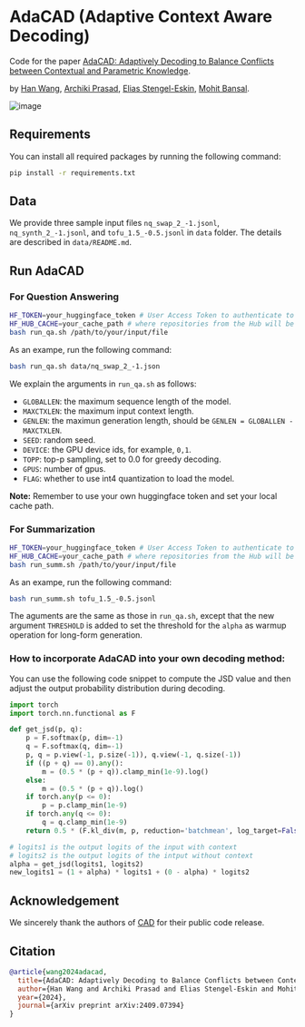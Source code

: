 # AdaCAD (Adaptive Context Aware Decoding)
Code for the paper [AdaCAD: Adaptively Decoding to Balance Conflicts between Contextual and Parametric Knowledge](https://arxiv.org/abs/2409.07394
).

by [Han Wang](https://hannight.github.io/), [Archiki Prasad](https://archiki.github.io/), [Elias Stengel-Eskin](https://esteng.github.io/), [Mohit Bansal](https://www.cs.unc.edu/~mbansal/).

![image](https://github.com/user-attachments/assets/0df89574-1dd7-40f7-8187-7652e0ea05ed)

## Requirements
You can install all required packages by running the following command:
```bash
pip install -r requirements.txt
```

## Data
We provide three sample input files `nq_swap_2_-1.jsonl`, `nq_synth_2_-1.jsonl`, and `tofu_1.5_-0.5.jsonl` in `data` folder. The details are described in `data/README.md`.

## Run AdaCAD
### For Question Answering
```bash
HF_TOKEN=your_huggingface_token # User Access Token to authenticate to the Hub.
HF_HUB_CACHE=your_cache_path # where repositories from the Hub will be cached locally (models, datasets and spaces).
bash run_qa.sh /path/to/your/input/file
```
As an exampe, run the following command:
```bash
bash run_qa.sh data/nq_swap_2_-1.json
```
We explain the arguments in `run_qa.sh` as follows:
- `GLOBALLEN`: the maximum sequence length of the model.
- `MAXCTXLEN`: the maximum input context length.
- `GENLEN`: the maximun generation length, should be `GENLEN = GLOBALLEN - MAXCTXLEN`.
- `SEED`: random seed.
- `DEVICE`: the GPU device ids, for example, `0,1`.
- `TOPP`: top-p sampling, set to 0.0 for greedy decoding.
- `GPUS`: number of gpus.
- `FLAG`: whether to use int4 quantization to load the model.

**Note:** Remember to use your own huggingface token and set your local cache path.

### For Summarization
```bash
HF_TOKEN=your_huggingface_token # User Access Token to authenticate to the Hub.
HF_HUB_CACHE=your_cache_path # where repositories from the Hub will be cached locally (models, datasets and spaces).
bash run_summ.sh /path/to/your/input/file
```
As an exampe, run the following command:
```bash
bash run_summ.sh tofu_1.5_-0.5.jsonl
```
The aguments are the same as those in `run_qa.sh`, except that the new argument `THRESHOLD` is added to set the threshold for the `alpha` as warmup operation for long-form generation.

### How to incorporate AdaCAD into your own decoding method:
You can use the following code snippet to compute the JSD value and then adjust the output probability distribution during decoding. 
```python
import torch
import torch.nn.functional as F

def get_jsd(p, q):
    p = F.softmax(p, dim=-1)
    q = F.softmax(q, dim=-1)
    p, q = p.view(-1, p.size(-1)), q.view(-1, q.size(-1))
    if ((p + q) == 0).any():
        m = (0.5 * (p + q)).clamp_min(1e-9).log()
    else:
        m = (0.5 * (p + q)).log()
    if torch.any(p <= 0):
        p = p.clamp_min(1e-9)
    if torch.any(q <= 0):
        q = q.clamp_min(1e-9)
    return 0.5 * (F.kl_div(m, p, reduction='batchmean', log_target=False) + F.kl_div(m, q, reduction='batchmean', log_target=False))

# logits1 is the output logits of the input with context
# logits2 is the output logits of the intput without context
alpha = get_jsd(logits1, logits2)
new_logits1 = (1 + alpha) * logits1 + (0 - alpha) * logits2
```

## Acknowledgement
We sincerely thank the authors of [CAD](https://github.com/xhan77/context-aware-decoding/tree/main) for their public code release.

## Citation
```bibtex
@article{wang2024adacad,
  title={AdaCAD: Adaptively Decoding to Balance Conflicts between Contextual and Parametric Knowledge},
  author={Han Wang and Archiki Prasad and Elias Stengel-Eskin and Mohit Bansal},
  year={2024},
  journal={arXiv preprint arXiv:2409.07394}
}
```
